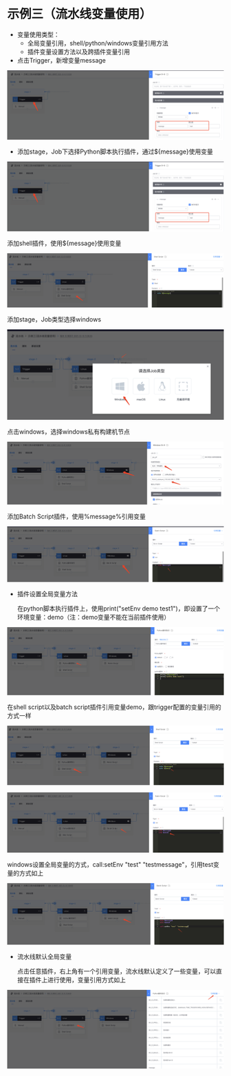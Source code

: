 # 示例三（流水线变量使用）

* 变量使用类型：
  * 全局变量引用，shell/python/windows变量引用方法
  * 插件变量设置方法以及跨插件变量引用
* 点击Trigger，新增变量message

![](../../../assets/image-20220301101202-sbynv.png)

* 添加stage，Job下选择Python脚本执行插件，通过${message}使用变量

![](../../../assets/image-20211210111540640.png)

添加shell插件，使用${message}使用变量

![](../../../assets/image-20211212170436642.png)

添加stage，Job类型选择windows

![](../../../assets/image-20211212170545118.png)

点击windows，选择windows私有构建机节点

![](../../../assets/image-20211212170801357.png)

添加Batch Script插件，使用%message%引用变量

![](../../../assets/image-20211212171003864.png)

*   插件设置全局变量方法

    在python脚本执行插件上，使用print("setEnv demo test1")，即设置了一个环境变量：demo（注：demo变量不能在当前插件使用）

![](../../../assets/image-20211212171417261.png)

在shell script以及batch script插件引用变量demo，跟trigger配置的变量引用的方式一样

![](../../../assets/image-20211212171708729.png)

![](../../../assets/image-20220301101202-InSYO.png)

windows设置全局变量的方式，call:setEnv "test" "testmessage"，引用test变量的方式如上

![](../../../assets/image-20211212172006260.png)

*   流水线默认全局变量

    点击任意插件，右上角有一个引用变量，流水线默认定义了一些变量，可以直接在插件上进行使用，变量引用方式如上

![](../../../assets/image-20211212172109877.png)